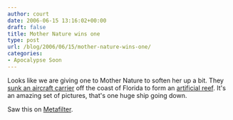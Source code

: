 ```yaml
---
author: court
date: 2006-06-15 13:16:02+00:00
draft: false
title: Mother Nature wins one
type: post
url: /blog/2006/06/15/mother-nature-wins-one/
categories:
- Apocalypse Soon
---
```


Looks like we are giving one to Mother Nature to soften her up a bit.  They [sunk an aircraft carrier](http://www.irishmansoftware.com/Oriskany.htm) off the coast of Florida to form an [artificial reef](http://www.ussoriskany.com/id18.html).  It's an amazing set of pictures, that's one huge ship going down.

Saw this on [Metafilter](http://www.Metafilter.com).
